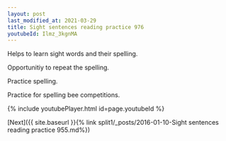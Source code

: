 ```yaml
---
layout: post
last_modified_at: 2021-03-29
title: Sight sentences reading practice 976
youtubeId: Ilmz_3kgnMA
---
```

 
 
Helps to learn sight words and their spelling.

Opportunitiy to repeat the spelling. 

Practice spelling. 
 
Practice for spelling bee competitions. 
 
{% include youtubePlayer.html id=page.youtubeId %}
 
 

[Next]({{ site.baseurl }}{% link  split1/_posts/2016-01-10-Sight sentences reading practice 955.md%})
 
